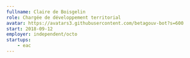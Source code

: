 ```yaml
---
fullname: Claire de Boisgelin
role: Chargée de développement territorial
avatar: https://avatars3.githubusercontent.com/betagouv-bot?s=600
start: 2018-09-12
employer: independent/octo
startups:
    - eac
---
```

